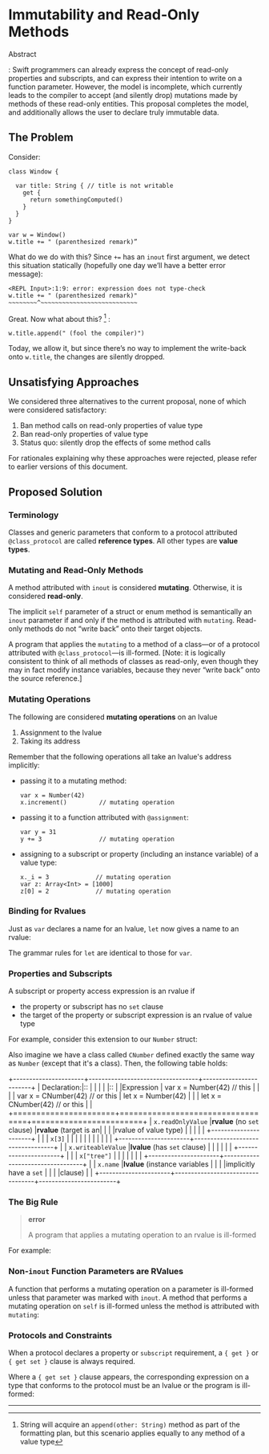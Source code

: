<style>
table.docutils td, table.docutils th {
    border: 1px solid #aaa;
}
</style>
Immutability and Read-Only Methods
==================================

Abstract

:   Swift programmers can already express the concept of read-only
    properties and subscripts, and can express their intention to write
    on a function parameter. However, the model is incomplete, which
    currently leads to the compiler to accept (and silently drop)
    mutations made by methods of these read-only entities. This proposal
    completes the model, and additionally allows the user to declare
    truly immutable data.

The Problem
-----------

Consider:

    class Window {

      var title: String { // title is not writable
        get {
          return somethingComputed()
        }
      }
    }

    var w = Window()
    w.title += " (parenthesized remark)”

What do we do with this? Since `+=` has an `inout` first argument, we
detect this situation statically (hopefully one day we’ll have a better
error message):

    <REPL Input>:1:9: error: expression does not type-check
    w.title += " (parenthesized remark)"
    ~~~~~~~~^~~~~~~~~~~~~~~~~~~~~~~~~~~~

Great. Now what about this? [^1] :

    w.title.append(" (fool the compiler)")

Today, we allow it, but since there’s no way to implement the write-back
onto `w.title`, the changes are silently dropped.

Unsatisfying Approaches
-----------------------

We considered three alternatives to the current proposal, none of which
were considered satisfactory:

1.  Ban method calls on read-only properties of value type
2.  Ban read-only properties of value type
3.  Status quo: silently drop the effects of some method calls

For rationales explaining why these approaches were rejected, please
refer to earlier versions of this document.

Proposed Solution
-----------------

### Terminology

Classes and generic parameters that conform to a protocol attributed
`@class_protocol` are called **reference types**. All other types are
**value types**.

### Mutating and Read-Only Methods

A method attributed with `inout` is considered **mutating**. Otherwise,
it is considered **read-only**.

The implicit `self` parameter of a struct or enum method is semantically
an `inout` parameter if and only if the method is attributed with
`mutating`. Read-only methods do not “write back” onto their target
objects.

A program that applies the `mutating` to a method of a class—or of a
protocol attributed with `@class_protocol`—is ill-formed. \[Note: it is
logically consistent to think of all methods of classes as read-only,
even though they may in fact modify instance variables, because they
never “write back” onto the source reference.\]

### Mutating Operations

The following are considered **mutating operations** on an lvalue

1.  Assignment to the lvalue
2.  Taking its address

Remember that the following operations all take an lvalue's address
implicitly:

-   passing it to a mutating method:

        var x = Number(42)
        x.increment()         // mutating operation

-   passing it to a function attributed with `@assignment`:

        var y = 31
        y += 3                // mutating operation

-   assigning to a subscript or property (including an
    instance variable) of a value type:

        x._i = 3             // mutating operation
        var z: Array<Int> = [1000]
        z[0] = 2             // mutating operation

### Binding for Rvalues

Just as `var` declares a name for an lvalue, `let` now gives a name to
an rvalue:

The grammar rules for `let` are identical to those for `var`.

### Properties and Subscripts

A subscript or property access expression is an rvalue if

-   the property or subscript has no `set` clause
-   the target of the property or subscript expression is an rvalue of
    value type

For example, consider this extension to our `Number` struct:

Also imagine we have a class called `CNumber` defined exactly the same
way as `Number` (except that it's a class). Then, the following table
holds:

+----------------------+----------------------------------+------------------------+
| Declaration:|:: | | | | |:: | |Expression | var x = Number(42) // this
| | | | var x = CNumber(42) // or this | let x = Number(42) | | | let x
= CNumber(42) // or this | |
+======================+==================================+========================+
| `x.readOnlyValue` |**rvalue** (no `set` clause) |**rvalue** (target is
an| | | |rvalue of value type) | | | | | +----------------------+ | | |
`x[3]` | | | | | | | | | | |
+----------------------+----------------------------------+ | |
`x.writeableValue` |**lvalue** (has `set` clause) | | | | | |
+----------------------+ | | | `x["tree"]` | | | | | | |
+----------------------+----------------------------------+ | | `x.name`
|**lvalue** (instance variables | | | |implicitly have a `set` | | |
|clause) | |
+----------------------+----------------------------------+------------------------+

### The Big Rule

> **error**
>
> A program that applies a mutating operation to an rvalue is ill-formed

For example:

### Non-`inout` Function Parameters are RValues

A function that performs a mutating operation on a parameter is
ill-formed unless that parameter was marked with `inout`. A method that
performs a mutating operation on `self` is ill-formed unless the method
is attributed with `mutating`:

### Protocols and Constraints

When a protocol declares a property or `subscript` requirement, a
`{ get }` or `{ get set }` clause is always required.

Where a `{ get set }` clause appears, the corresponding expression on a
type that conforms to the protocol must be an lvalue or the program is
ill-formed:

------------------------------------------------------------------------

[^1]: String will acquire an `append(other: String)` method as part of
    the formatting plan, but this scenario applies equally to any method
    of a value type
